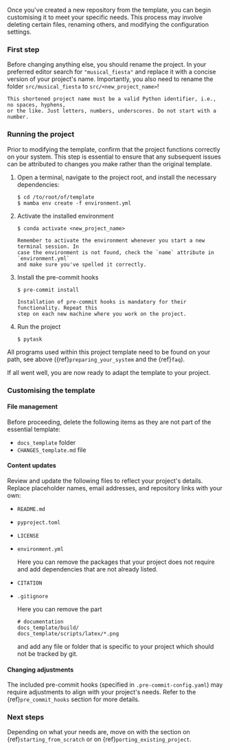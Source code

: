 Once you've created a new repository from the template, you can begin customising it to
meet your specific needs. This process may involve deleting certain files, renaming
others, and modifying the configuration settings.

### First step

Before changing anything else, you should rename the project. In your preferred editor
search for `"musical_fiesta"` and replace it with a concise version of your project's
name. Importantly, you also need to rename the folder `src/musical_fiesta` to
`src/<new_project_name>`!

```{warning}
This shortened project name must be a valid Python identifier, i.e., no spaces, hyphens,
or the like. Just letters, numbers, underscores. Do not start with a number.
```

### Running the project

Prior to modifying the template, confirm that the project functions correctly on your
system. This step is essential to ensure that any subsequent issues can be attributed to
changes you make rather than the original template.

1. Open a terminal, navigate to the project root, and install the necessary
   dependencies:

   ```console
   $ cd /to/root/of/template
   $ mamba env create -f environment.yml
   ```

1. Activate the installed environment

   ```console
   $ conda activate <new_project_name>
   ```

   ```{note}
   Remember to activate the environment whenever you start a new terminal session. In
   case the environment is not found, check the `name` attribute in `environment.yml`
   and make sure you've spelled it correctly.
   ```

1. Install the pre-commit hooks

   ```console
   $ pre-commit install
   ```

   ```{note}
   Installation of pre-commit hooks is mandatory for their functionality. Repeat this
   step on each new machine where you work on the project.
   ```

1. Run the project

   ```console
   $ pytask
   ```

All programs used within this project template need to be found on your path, see above
({ref}`preparing_your_system` and the {ref}`faq`).

If all went well, you are now ready to adapt the template to your project.

### Customising the template

#### File management

Before proceeding, delete the following items as they are not part of the essential
template:

- `docs_template` folder
- `CHANGES_template.md` file

#### Content updates

Review and update the following files to reflect your project's details. Replace
placeholder names, email addresses, and repository links with your own:

- `README.md`

- `pyproject.toml`

- `LICENSE`

- `environment.yml`

  Here you can remove the packages that your project does not require and add
  dependencies that are not already listed.

- `CITATION`

- `.gitignore`

  Here you can remove the part

  ```
  # documentation
  docs_template/build/
  docs_template/scripts/latex/*.png
  ```

  and add any file or folder that is specific to your project which should not be
  tracked by git.

#### Changing adjustments

The included pre-commit hooks (specified in `.pre-commit-config.yaml`) may require
adjustments to align with your project's needs. Refer to the {ref}`pre_commit_hooks`
section for more details.

### Next steps

Depending on what your needs are, move on with the section on
{ref}`starting_from_scratch` or on {ref}`porting_existing_project`.
